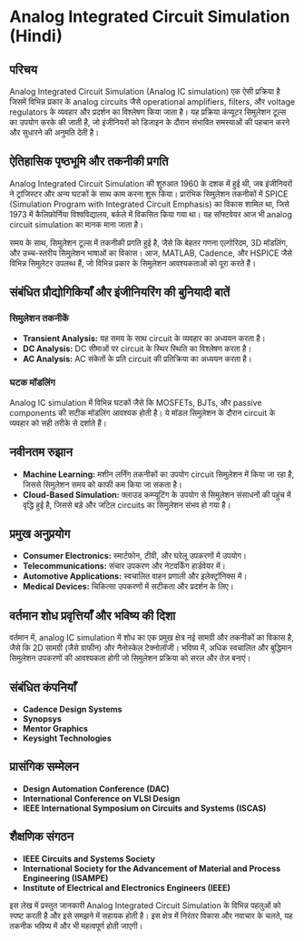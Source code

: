 # Analog Integrated Circuit Simulation (Hindi)

## परिचय
Analog Integrated Circuit Simulation (Analog IC simulation) एक ऐसी प्रक्रिया है जिसमें विभिन्न प्रकार के analog circuits जैसे operational amplifiers, filters, और voltage regulators के व्यवहार और प्रदर्शन का विश्लेषण किया जाता है। यह प्रक्रिया कंप्यूटर सिमुलेशन टूल्स का उपयोग करके की जाती है, जो इंजीनियरों को डिजाइन के दौरान संभावित समस्याओं की पहचान करने और सुधारने की अनुमति देती है।

## ऐतिहासिक पृष्ठभूमि और तकनीकी प्रगति
Analog Integrated Circuit Simulation की शुरुआत 1960 के दशक में हुई थी, जब इंजीनियरों ने ट्रांजिस्टर और अन्य घटकों के साथ काम करना शुरू किया। प्रारंभिक सिमुलेशन तकनीकों में SPICE (Simulation Program with Integrated Circuit Emphasis) का विकास शामिल था, जिसे 1973 में कैलिफ़ोर्निया विश्वविद्यालय, बर्कले में विकसित किया गया था। यह सॉफ्टवेयर आज भी analog circuit simulation का मानक माना जाता है।

समय के साथ, सिमुलेशन टूल्स में तकनीकी प्रगति हुई है, जैसे कि बेहतर गणना एल्गोरिदम, 3D मॉडलिंग, और उच्च-स्तरीय सिमुलेशन भाषाओं का विकास। आज, MATLAB, Cadence, और HSPICE जैसे विभिन्न सिमुलेटर उपलब्ध हैं, जो विभिन्न प्रकार के सिमुलेशन आवश्यकताओं को पूरा करते हैं।

## संबंधित प्रौद्योगिकियाँ और इंजीनियरिंग की बुनियादी बातें

### सिमुलेशन तकनीकें
- **Transient Analysis:** यह समय के साथ circuit के व्यवहार का अध्ययन करता है।
- **DC Analysis:** DC सीमाओं पर circuit के स्थिर स्थिति का विश्लेषण करता है।
- **AC Analysis:** AC संकेतों के प्रति circuit की प्रतिक्रिया का अध्ययन करता है।

### घटक मॉडलिंग
Analog IC simulation में विभिन्न घटकों जैसे कि MOSFETs, BJTs, और passive components की सटीक मॉडलिंग आवश्यक होती है। ये मॉडल सिमुलेशन के दौरान circuit के व्यवहार को सही तरीके से दर्शाते हैं।

## नवीनतम रुझान
- **Machine Learning:** मशीन लर्निंग तकनीकों का उपयोग circuit सिमुलेशन में किया जा रहा है, जिससे सिमुलेशन समय को काफी कम किया जा सकता है।
- **Cloud-Based Simulation:** क्लाउड कम्प्यूटिंग के उपयोग से सिमुलेशन संसाधनों की पहुंच में वृद्धि हुई है, जिससे बड़े और जटिल circuits का सिमुलेशन संभव हो गया है।

## प्रमुख अनुप्रयोग
- **Consumer Electronics:** स्मार्टफोन, टीवी, और घरेलू उपकरणों में उपयोग।
- **Telecommunications:** संचार उपकरण और नेटवर्किंग हार्डवेयर में।
- **Automotive Applications:** स्वचालित वाहन प्रणाली और इलेक्ट्रॉनिक्स में।
- **Medical Devices:** चिकित्सा उपकरणों में सटीकता और प्रदर्शन के लिए।

## वर्तमान शोध प्रवृत्तियाँ और भविष्य की दिशा
वर्तमान में, analog IC simulation में शोध का एक प्रमुख क्षेत्र नई सामग्री और तकनीकों का विकास है, जैसे कि 2D सामग्री (जैसे ग्राफीन) और नैनोस्केल टेक्नोलॉजी। भविष्य में, अधिक स्वचालित और बुद्धिमान सिमुलेशन उपकरणों की आवश्यकता होगी जो सिमुलेशन प्रक्रिया को सरल और तेज़ बनाएं।

## संबंधित कंपनियाँ
- **Cadence Design Systems**
- **Synopsys**
- **Mentor Graphics**
- **Keysight Technologies**

## प्रासंगिक सम्मेलन
- **Design Automation Conference (DAC)**
- **International Conference on VLSI Design**
- **IEEE International Symposium on Circuits and Systems (ISCAS)**

## शैक्षणिक संगठन
- **IEEE Circuits and Systems Society**
- **International Society for the Advancement of Material and Process Engineering (ISAMPE)**
- **Institute of Electrical and Electronics Engineers (IEEE)**

इस लेख में प्रस्तुत जानकारी Analog Integrated Circuit Simulation के विभिन्न पहलुओं को स्पष्ट करती है और इसे समझने में सहायक होती है। इस क्षेत्र में निरंतर विकास और नवाचार के चलते, यह तकनीक भविष्य में और भी महत्वपूर्ण होती जाएगी।